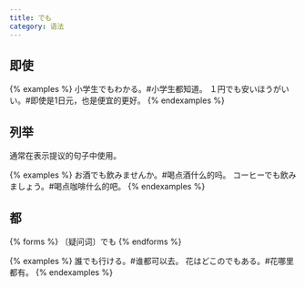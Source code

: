 ```yaml
---
title: でも
category: 语法
---
```


## 即使

{% examples %}
小学生でもわかる。#小学生都知道。
１円でも安いほうがいい。#即使是1日元，也是便宜的更好。
{% endexamples %}

## 列举

通常在表示提议的句子中使用。

{% examples %}
お酒でも飲みませんか。#喝点酒什么的吗。
コーヒーでも飲みましょう。#喝点咖啡什么的吧。
{% endexamples %}

## 都

{% forms %}
〔疑问词〕でも
{% endforms %}

{% examples %}
誰でも行ける。#谁都可以去。
花はどこのでもある。#花哪里都有。
{% endexamples %}
